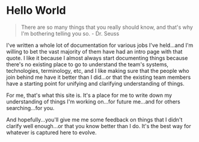 # Hello World

> There are so many things that you really should know, and that's why I'm bothering telling you so. - Dr. Seuss

I've written a whole lot of documentation for various jobs I've held...and I'm willing to bet the vast majority of them have had an intro page with that quote. I like it because I almost always start documenting things because there's no existing place to go to understand the team's systems, technologies, terminology, etc, and I like making sure that the people who join behind me have it better than I did...or that the existing team members have a starting point for unifying and clarifying understanding of things.

For me, that's what this site is. It's a place for me to write down my understanding of things I'm working on...for future me...and for others searching...for you.

And hopefully...you'll give me me some feedback on things that I didn't clarify well enough...or that you know better than I do. It's the best way for whatever is captured here to evolve.
